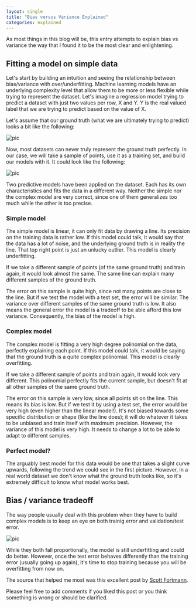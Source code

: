 ```yaml
---
layout: single
title: "Bias versus Variance Explained"
categories: explained
---
```


As most things in this blog will be, this entry attempts to explain bias vs variance the way that I found it to be the most clear and enlightening.

## Fitting a model on simple data

Let's start by building an intuition and seeing the relationship between bias/variance with over/underfitting. Machine learning models have an underlying complexity level that allow them to be more or less flexible while trying to represent the dataset. Let's imagine a regression model trying to predict a dataset with just two values per row, X and Y. Y is the real valued label that we are trying to predict based on the value of X.

Let's assume that our ground truth (what we are ultimately trying to predict) looks a bit like the following:

![pic]({{site.baseurl}}/assets/images/simple_complex_ground.png)

Now, most datasets can never truly represent the ground truth perfectly. In our case, we will take a sample of points, use it as a training set, and build our models with it. It could look like the following:

![pic]({{site.baseurl}}/assets/images/simple_complex.png)

Two predictive models have been applied on the dataset. Each has its own characteristics and fits the data in a different way. Neither the simple nor the complex model are very correct, since one of them generalizes too much while the other is too precise.

### Simple model

The simple model is linear, it can only fit data by drawing a line. Its precision on the training data is rather low. If this model could talk, it would say that the data has a lot of noise, and the underlying ground truth is in reality the line. That top right point is just an unlucky outlier. This model is clearly underfitting.

If we take a different sample of points (of the same ground truth) and train again, it would look almost the same. The same line can explain many different samples of the ground truth.

The error on this sample is quite high, since not many points are close to the line. But if we test the model with a test set, the error will be similar. The variance over different samples of the same ground truth is low. It also means the general error the model is a tradeoff to be able afford this low variance. Consequently, the bias of the model is high.

### Complex model

The complex model is fitting a very high degree polinomial on the data, perfectly explaining each point. If this model could talk, it would be saying that the ground truth is a quite complex polinomial. This model is clearly overfitting.

If we take a different sample of points and train again, it would look very different. This polinomial perfectly fits the current sample, but doesn't fit at all other samples of the same ground truth.

The error on this sample is very low, since all points sit on the line. This means its bias is low. But if we test it by using a test set, the error would be very high (even higher than the linear model!). It's not biased towards some specific distribution or shape (like the line does); it will do whatever it takes to be unbiased and train itself with maximum precision. However, the variance of this model is very high. It needs to change a lot to be able to adapt to different samples.

### Perfect model?

The arguably best model for this data would be one that takes a slight curve upwards, following the trend we could see in the first picture. However, in a real world dataset we don't know what the ground truth looks like, so it's extremely difficult to know what model works best.

## Bias / variance tradeoff

The way people usually deal with this problem when they have to build complex models is to keep an eye on both trainig error and validation/test error.

![pic]({{site.baseurl}}/assets/images/overfitting_range.jpg)

While they both fall proportionally, the model is still underfitting and could do better. However, once the test error behaves differently than the training error (usually going up again), it's time to stop training because you will be overfitting from now on.

The source that helped me most was this excellent post by [Scott Fortmann](http://scott.fortmann-roe.com/docs/BiasVariance.html).

Please feel free to add comments if you liked this post or you think something is wrong or should be clarified.
